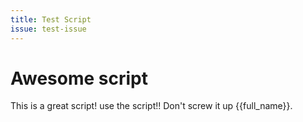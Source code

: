 ```yaml
---
title: Test Script
issue: test-issue
---
```

# Awesome script

This is a great script! use the script!!  Don't screw it up {{full_name}}.

